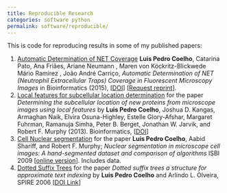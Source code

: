 ```yaml
---
title: Reproducible Research
categories: software python
permalink: software/reproducible/
---
```


This is code for reproducing results in some of my published papers:

1.  [Automatic Determination of NET
    Coverage](https://github.com/luispedro/Coelho2015_NetsDetermination)
    **Luis Pedro Coelho**, Catarina Pato, Ana Friães, Ariane Neumann ,
    Maren von Köckritz-Blickwede Mário Ramirez , João André Carriço,
    *Automatic Determination of NET (Neutrophil Extracellular Traps)
    Coverage in Fluorescent Microscopy Images* in Bioinformatics (2015),
    \[[DOI](https://doi.org/10.1093/bioinformatics/btv156)\] \[[Request
    reprint](mailto:luis@luispedro.org?subject=Request%20for%20reprint%20(Automatic%20Determination%20of%20NET%Coverage)&body=Dear%20Luis,%0A%0ACan%20you%20please%20send%20me%20a%20reprint%of%Automatic%20Determination%20of%20NET%20(Neutrophil%20Extracellular%20Traps)%20Coverage%20in%20Fluorescent%20Microscopy%20Images?%0A%0AThank%20you,%0A)\].
2.  [Local features for subcellular location
    determination](https://github.com/luispedro/Coelho2013_Bioinformatics)
    for the paper *Determining the subcellular location of new proteins
    from microscope images using local features* by **Luis Pedro
    Coelho**, Joshua D. Kangas, Armaghan Naik, Elvira Osuna-Highley,
    Estelle Glory-Afshar, Margaret Fuhrman, Ramanuja Simha, Peter B.
    Berget, Jonathan W. Jarvik, and Robert F. Murphy (2013).
    Bioinformatics,
    \[[DOI](https://dx.doi.org/10.1093/bioinformatics/btt392)\]
3.  [Cell Nuclear
    segmentation](https://github.com/luispedro/Coelho2009_ISBI_NuclearSegmentation)
    for the paper **Luis Pedro Coelho**, Aabid Shariff, and Robert F.
    Murphy; *Nuclear segmentation in microscope cell images: A
    hand-segmented dataset and comparison of algorithms* ISBI 2009
    \[[online version](https://dx.doi.org/10.1109/ISBI.2009.5193098)\].
    Includes data.
4.  [Dotted Suffix Trees](https://github.com/luispedro/dot-link) for the
    paper *Dotted suffix trees a structure for approximate text
    indexing* by **Luis Pedro Coelho** and Arlindo L. Olveira, SPIRE
    2006 \[[DOI Link](https://dx.doi.org/10.1007/11880561_27)\]

